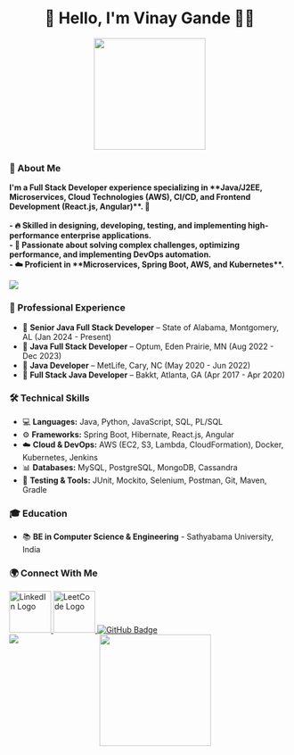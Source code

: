 <!-- Intro Section -->
<h1 align="center"><b>🚀 Hello, I'm Vinay Gande 👨‍💻</b></h1>
<div align="center">
  <!-- Profile animation -->
  <img src="https://user-images.githubusercontent.com/74038190/235223599-0eadbd7c-c916-4f24-af9d-9242730e6172.gif" height="200px">
</div>

<!-- About Me Section -->
<h3 align="left">🌟 About Me</h3>
<p align="left"><b>
    I'm a Full Stack Developer experience specializing in **Java/J2EE, Microservices, Cloud Technologies (AWS), CI/CD, and Frontend Development (React.js, Angular)**. 🚀<br><br>
    - 🔥 Skilled in designing, developing, testing, and implementing high-performance enterprise applications.<br>
    - 🧠 Passionate about solving complex challenges, optimizing performance, and implementing DevOps automation.<br>
    - ☁️ Proficient in **Microservices, Spring Boot, AWS, and Kubernetes**.
</b></p>

<!-- Animated Divider -->
<img src="https://user-images.githubusercontent.com/74038190/212284158-e840e285-664b-44d7-b79b-e264b5e54825.gif">

<!-- Experience Section -->
<h3 align="left">💼 Professional Experience</h3>
<ul align="left">
    <li>🔹 <b>Senior Java Full Stack Developer</b> – State of Alabama, Montgomery, AL (Jan 2024 - Present)</li>
    <li>🔹 <b>Java Full Stack Developer</b> – Optum, Eden Prairie, MN (Aug 2022 - Dec 2023)</li>
    <li>🔹 <b>Java Developer</b> – MetLife, Cary, NC (May 2020 - Jun 2022)</li>
    <li>🔹 <b>Full Stack Java Developer</b> – Bakkt, Atlanta, GA (Apr 2017 - Apr 2020)</li>
</ul>

<!-- Skills Section -->
<h3 align="left">🛠️ Technical Skills</h3>
<ul>
    <li>💻 <b>Languages:</b> Java, Python, JavaScript, SQL, PL/SQL</li>
    <li>⚙️ <b>Frameworks:</b> Spring Boot, Hibernate, React.js, Angular</li>
    <li>☁️ <b>Cloud & DevOps:</b> AWS (EC2, S3, Lambda, CloudFormation), Docker, Kubernetes, Jenkins</li>
    <li>📊 <b>Databases:</b> MySQL, PostgreSQL, MongoDB, Cassandra</li>
    <li>🧪 <b>Testing & Tools:</b> JUnit, Mockito, Selenium, Postman, Git, Maven, Gradle</li>
</ul>

<!-- Education Section -->
<h3 align="left">🎓 Education</h3>
<ul align="left">
    <li>📚 <b>BE in Computer Science & Engineering</b> - Sathyabama University, India </li>
</ul>

<!-- Socials Section -->
<h3 align="left">🌍 Connect With Me</h3>
<div align="left">
    <a href="https://www.linkedin.com/in/gandevinay-sai-a019a8158/" target="_blank">
        <img src="https://raw.githubusercontent.com/maurodesouza/profile-readme-generator/master/src/assets/icons/social/linkedin/default.svg" width="75" height="75" alt="LinkedIn Logo" />
    </a>
    <a href="https://leetcode.com/u/vinay1998/" target="_blank">
        <img src="https://upload.wikimedia.org/wikipedia/commons/1/19/LeetCode_logo_black.png" width="75" height="75" alt="LeetCode Logo" />
    </a>
    <a href="https://github.com/vinaysai1998" target="_blank">
        <img src="https://img.shields.io/badge/GitHub-181717?style=for-the-badge&logo=github&logoColor=white" alt="GitHub Badge" />
    </a>
</div>

<!-- View Counter -->
<img align="left" src="https://komarev.com/ghpvc/?username=vinaysai1998&style=for-the-badge&color=brightgreen">
<div align="center">
    <img src="https://user-images.githubusercontent.com/74038190/235224431-e8c8c12e-6826-47f1-89fb-2ddad83b3abf.gif" width="200" height="200">
</div>
